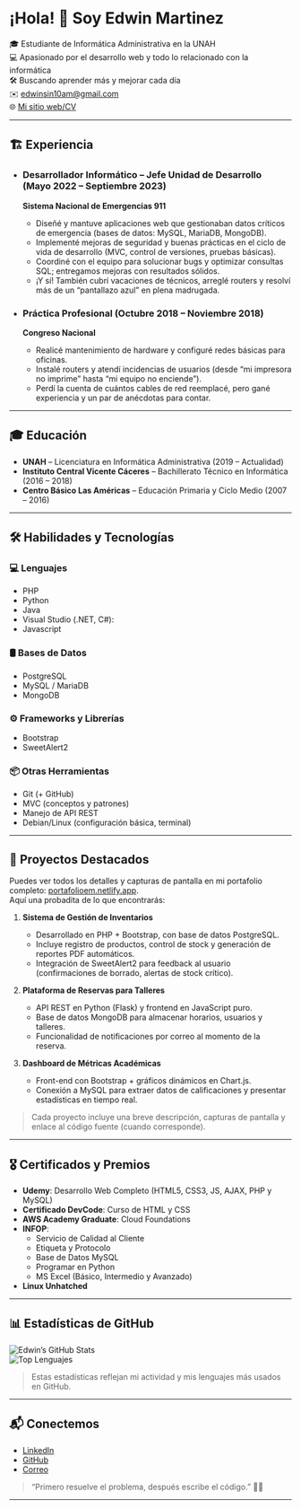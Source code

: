 # ¡Hola! 👋 Soy Edwin Martinez

🎓 Estudiante de Informática Administrativa en la UNAH  
💻 Apasionado por el desarrollo web y todo lo relacionado con la informática  
🛠️ Buscando aprender más y mejorar cada día  
✉️ edwinsin10am@gmail.com  
🌐 [Mi sitio web/CV](https://cuem.netlify.app/)  

---

## 🏗️ Experiencia

- ### Desarrollador Informático – Jefe Unidad de Desarrollo (Mayo 2022 – Septiembre 2023)  
  **Sistema Nacional de Emergencias 911**  
  - Diseñé y mantuve aplicaciones web que gestionaban datos críticos de emergencia (bases de datos: MySQL, MariaDB, MongoDB).  
  - Implementé mejoras de seguridad y buenas prácticas en el ciclo de vida de desarrollo (MVC, control de versiones, pruebas básicas).  
  - Coordiné con el equipo para solucionar bugs y optimizar consultas SQL; entregamos mejoras con resultados sólidos.  
  - ¡Y sí! También cubrí vacaciones de técnicos, arreglé routers y resolví más de un “pantallazo azul” en plena madrugada.

- ### Práctica Profesional (Octubre 2018 – Noviembre 2018)  
  **Congreso Nacional**  
  - Realicé mantenimiento de hardware y configuré redes básicas para oficinas.  
  - Instalé routers y atendí incidencias de usuarios (desde “mi impresora no imprime” hasta “mi equipo no enciende”).  
  - Perdí la cuenta de cuántos cables de red reemplacé, pero gané experiencia y un par de anécdotas para contar.

---

## 🎓 Educación

- **UNAH** – Licenciatura en Informática Administrativa (2019 – Actualidad)  
- **Instituto Central Vicente Cáceres** – Bachillerato Técnico en Informática (2016 – 2018)  
- **Centro Básico Las Américas** – Educación Primaria y Ciclo Medio (2007 – 2016)  

---

## 🛠️ Habilidades y Tecnologías

### 💻 Lenguajes
- PHP  
- Python
- Java
- Visual Studio (.NET, C#):
- Javascript

### 🛢️ Bases de Datos
- PostgreSQL
- MySQL / MariaDB  
- MongoDB  

### ⚙️ Frameworks y Librerías
- Bootstrap  
- SweetAlert2  

### 📦 Otras Herramientas
- Git (+ GitHub)  
- MVC (conceptos y patrones)  
- Manejo de API REST  
- Debian/Linux (configuración básica, terminal)  

---

## 📂 Proyectos Destacados
Puedes ver todos los detalles y capturas de pantalla en mi portafolio completo: [portafolioem.netlify.app](https://portafolioem.netlify.app/).  
Aquí una probadita de lo que encontrarás:

1. **Sistema de Gestión de Inventarios**  
   - Desarrollado en PHP + Bootstrap, con base de datos PostgreSQL.  
   - Incluye registro de productos, control de stock y generación de reportes PDF automáticos.  
   - Integración de SweetAlert2 para feedback al usuario (confirmaciones de borrado, alertas de stock crítico).

2. **Plataforma de Reservas para Talleres**  
   - API REST en Python (Flask) y frontend en JavaScript puro.  
   - Base de datos MongoDB para almacenar horarios, usuarios y talleres.  
   - Funcionalidad de notificaciones por correo al momento de la reserva.

3. **Dashboard de Métricas Académicas**  
   - Front-end con Bootstrap + gráficos dinámicos en Chart.js.  
   - Conexión a MySQL para extraer datos de calificaciones y presentar estadísticas en tiempo real.

> Cada proyecto incluye una breve descripción, capturas de pantalla y enlace al código fuente (cuando corresponde).  

---

## 🎖️ Certificados y Premios
- **Udemy**: Desarrollo Web Completo (HTML5, CSS3, JS, AJAX, PHP y MySQL)  
- **Certificado DevCode**: Curso de HTML y CSS  
- **AWS Academy Graduate**: Cloud Foundations  
- **INFOP**:  
  - Servicio de Calidad al Cliente  
  - Etiqueta y Protocolo  
  - Base de Datos MySQL  
  - Programar en Python  
  - MS Excel (Básico, Intermedio y Avanzado)  
- **Linux Unhatched**  

---
## 📊 Estadísticas de GitHub

![Edwin’s GitHub Stats](https://github-readme-stats.vercel.app/api?username=edwin-dev&show_icons=true&theme=radical)  
![Top Lenguajes](https://github-readme-stats.vercel.app/api/top-langs/?username=edwin-dev&layout=compact&theme=tokyonight)

> Estas estadísticas reflejan mi actividad y mis lenguajes más usados en GitHub.  
---

## 📬 Conectemos
- [LinkedIn](https://linkedin.com/in/edwinmartinez2310)
- [GitHub](https://github.com/Edwin2310)  
- [Correo](mailto:edwinsin10am@gmail.com)  

> “Primero resuelve el problema, después escribe el código.” 🧑‍💻

---
